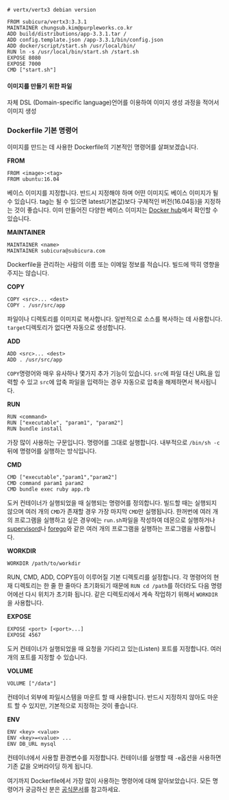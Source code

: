```
# vertx/vertx3 debian version

FROM subicura/vertx3:3.3.1 
MAINTAINER chungsub.kim@purpleworks.co.kr 
ADD build/distributions/app-3.3.1.tar / 
ADD config.template.json /app-3.3.1/bin/config.json 
ADD docker/script/start.sh /usr/local/bin/ 
RUN ln -s /usr/local/bin/start.sh /start.sh 
EXPOSE 8080 
EXPOSE 7000 
CMD ["start.sh"]
```

#### 이미지를 만들기 위한 파일

자체 DSL \(Domain-specific language\)언어를 이용하여 이미지 생성 과정을 적어서 이미지 생성



### Dockerfile 기본 명령어

이미지를 만드는 데 사용한 Dockerfile의 기본적인 명령어를 살펴보겠습니다.

**FROM**

```
FROM <image>:<tag>
FROM ubuntu:16.04
```

베이스 이미지를 지정합니다. 반드시 지정해야 하며 어떤 이미지도 베이스 이미지가 될 수 있습니다. tag는 될 수 있으면 latest(기본값)보다 구체적인 버전(16.04등)을 지정하는 것이 좋습니다. 이미 만들어진 다양한 베이스 이미지는 [Docker hub](https://hub.docker.com/explore/)에서 확인할 수 있습니다.

**MAINTAINER**

```
MAINTAINER <name>
MAINTAINER subicura@subicura.com
```

Dockerfile을 관리하는 사람의 이름 또는 이메일 정보를 적습니다. 빌드에 딱히 영향을 주지는 않습니다.

**COPY**

```
COPY <src>... <dest>
COPY . /usr/src/app
```

파일이나 디렉토리를 이미지로 복사합니다. 일반적으로 소스를 복사하는 데 사용합니다. `target`디렉토리가 없다면 자동으로 생성합니다.

**ADD**

```
ADD <src>... <dest>
ADD . /usr/src/app
```

`COPY`명령어와 매우 유사하나 몇가지 추가 기능이 있습니다. `src`에 파일 대신 URL을 입력할 수 있고 `src`에 압축 파일을 입력하는 경우 자동으로 압축을 해제하면서 복사됩니다.

**RUN**

```
RUN <command>
RUN ["executable", "param1", "param2"]
RUN bundle install
```

가장 많이 사용하는 구문입니다. 명령어를 그대로 실행합니다. 내부적으로 `/bin/sh -c` 뒤에 명령어를 실행하는 방식입니다.

**CMD**

```
CMD ["executable","param1","param2"]
CMD command param1 param2
CMD bundle exec ruby app.rb
```

도커 컨테이너가 실행되었을 때 실행되는 명령어를 정의합니다. 빌드할 때는 실행되지 않으며 여러 개의 `CMD`가 존재할 경우 가장 마지막 `CMD`만 실행됩니다. 한꺼번에 여러 개의 프로그램을 실행하고 싶은 경우에는 `run.sh`파일을 작성하여 데몬으로 실행하거나 [supervisord](http://supervisord.org/)나 [forego](https://github.com/ddollar/forego)와 같은 여러 개의 프로그램을 실행하는 프로그램을 사용합니다.

**WORKDIR**

```
WORKDIR /path/to/workdir
```

RUN, CMD, ADD, COPY등이 이루어질 기본 디렉토리를 설정합니다. 각 명령어의 현재 디렉토리는 한 줄 한 줄마다 초기화되기 때문에 `RUN cd /path`를 하더라도 다음 명령어에선 다시 위치가 초기화 됩니다. 같은 디렉토리에서 계속 작업하기 위해서 `WORKDIR`을 사용합니다.

**EXPOSE**

```
EXPOSE <port> [<port>...]
EXPOSE 4567
```

도커 컨테이너가 실행되었을 때 요청을 기다리고 있는(Listen) 포트를 지정합니다. 여러개의 포트를 지정할 수 있습니다.

**VOLUME**

```
VOLUME ["/data"]
```

컨테이너 외부에 파일시스템을 마운트 할 때 사용합니다. 반드시 지정하지 않아도 마운트 할 수 있지만, 기본적으로 지정하는 것이 좋습니다.

**ENV**

```
ENV <key> <value>
ENV <key>=<value> ...
ENV DB_URL mysql
```

컨테이너에서 사용할 환경변수를 지정합니다. 컨테이너를 실행할 때 `-e`옵션을 사용하면 기존 값을 오버라이딩 하게 됩니다.

여기까지 Dockerfile에서 가장 많이 사용하는 명령어에 대해 알아보았습니다. 모든 명령어가 궁금하신 분은 [공식문서](https://docs.docker.com/engine/reference/builder/)를 참고하세요.